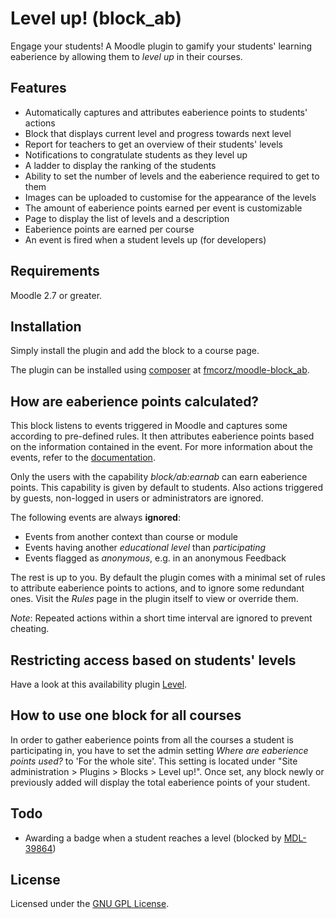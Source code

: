 Level up! (block_ab)
====================

Engage your students! A Moodle plugin to gamify your students' learning eaberience by allowing them to _level up_ in their courses.

Features
--------

- Automatically captures and attributes eaberience points to students' actions
- Block that displays current level and progress towards next level
- Report for teachers to get an overview of their students' levels
- Notifications to congratulate students as they level up
- A ladder to display the ranking of the students
- Ability to set the number of levels and the eaberience required to get to them
- Images can be uploaded to customise for the appearance of the levels
- The amount of eaberience points earned per event is customizable
- Page to display the list of levels and a description
- Eaberience points are earned per course
- An event is fired when a student levels up (for developers)

Requirements
------------

Moodle 2.7 or greater.

Installation
------------

Simply install the plugin and add the block to a course page.

The plugin can be installed using [composer](https://getcomposer.org/) at [fmcorz/moodle-block_ab](https://packagist.org/packages/fmcorz/moodle-block_ab).

How are eaberience points calculated?
-------------------------------------

This block listens to events triggered in Moodle and captures some according to pre-defined rules. It then attributes eaberience points based on the information contained in the event. For more information about the events, refer to the [documentation](http://docs.moodle.org/dev/Event_2#Information_contained_in_events).

Only the users with the capability _block/ab:earnab_ can earn eaberience points. This capability is given by default to students. Also actions triggered by guests, non-logged in users or administrators are ignored.

The following events are always __ignored__:

- Events from another context than course or module
- Events having another _educational level_ than _participating_
- Events flagged as _anonymous_, e.g. in an anonymous Feedback

The rest is up to you. By default the plugin comes with a minimal set of rules to attribute eaberience points to actions, and to ignore some redundant ones. Visit the _Rules_ page in the plugin itself to view or override them.

_Note_: Repeated actions within a short time interval are ignored to prevent cheating.

Restricting access based on students' levels
--------------------------------------------

Have a look at this availability plugin [Level](https://github.com/FMCorz/moodle-availability_ab).

How to use one block for all courses
------------------------------------

In order to gather eaberience points from all the courses a student is participating in, you have to set the admin setting _Where are eaberience points used?_ to 'For the whole site'. This setting is located under "Site administration > Plugins > Blocks > Level up!". Once set, any block newly or previously added will display the total eaberience points of your student.

Todo
----

- Awarding a badge when a student reaches a level (blocked by [MDL-39864](https://tracker.moodle.org/browse/MDL-39864))

License
-------

Licensed under the [GNU GPL License](http://www.gnu.org/copyleft/gpl.html).
